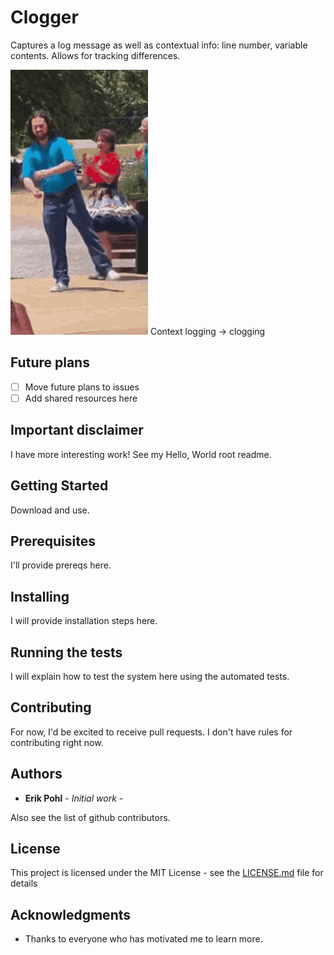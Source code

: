 # Clogger

Captures a log message as well as contextual info: line number, variable contents.  Allows for tracking differences.  

![image](clogging-blue-shirt.gif)
Context logging -> clogging

## Future plans

- [ ] Move future plans to issues
- [ ] Add shared resources here

## Important disclaimer

I have more interesting work!  See my Hello, World root readme.


## Getting Started

Download and use.

## Prerequisites

I'll provide prereqs here.

## Installing

I will provide installation steps here.

## Running the tests

I will explain how to test the system here using the automated tests.

## Contributing

For now, I'd be excited to receive pull requests.  I don't have rules for contributing right now.

## Authors

* **Erik Pohl** - *Initial work* - 

Also see the list of github contributors.

## License

This project is licensed under the MIT License - see the [LICENSE.md](LICENSE.md) file for details

## Acknowledgments

* Thanks to everyone who has motivated me to learn more.
